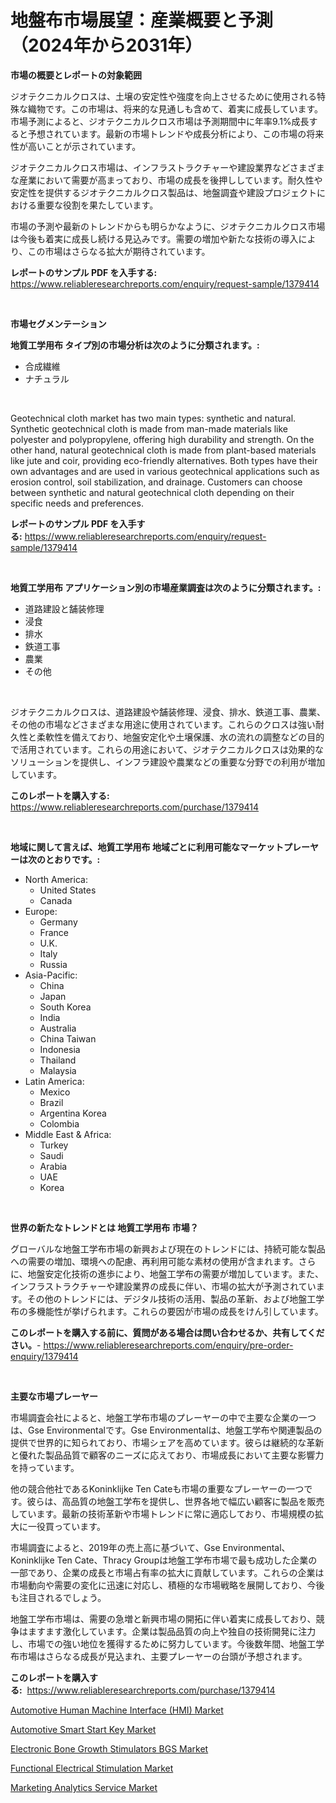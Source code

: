 <p><h1>地盤布市場展望：産業概要と予測（2024年から2031年）</h1></p><p><strong>市場の概要とレポートの対象範囲</strong></p>
<p><p>ジオテクニカルクロスは、土壌の安定性や強度を向上させるために使用される特殊な織物です。この市場は、将来的な見通しも含めて、着実に成長しています。市場予測によると、ジオテクニカルクロス市場は予測期間中に年率9.1%成長すると予想されています。最新の市場トレンドや成長分析により、この市場の将来性が高いことが示されています。</p><p>ジオテクニカルクロス市場は、インフラストラクチャーや建設業界などさまざまな産業において需要が高まっており、市場の成長を後押ししています。耐久性や安定性を提供するジオテクニカルクロス製品は、地盤調査や建設プロジェクトにおける重要な役割を果たしています。</p><p>市場の予測や最新のトレンドからも明らかなように、ジオテクニカルクロス市場は今後も着実に成長し続ける見込みです。需要の増加や新たな技術の導入により、この市場はさらなる拡大が期待されています。</p></p>
<p><strong>レポートのサンプル PDF を入手する:</strong> <a href="https://www.reliableresearchreports.com/enquiry/request-sample/1379414">https://www.reliableresearchreports.com/enquiry/request-sample/1379414</a></p>
<p>&nbsp;</p>
<p><strong>市場セグメンテーション</strong></p>
<p><strong>地質工学用布 タイプ別の市場分析は次のように分類されます。:</strong></p>
<p><ul><li>合成繊維</li><li>ナチュラル</li></ul></p>
<p>&nbsp;</p>
<p><p>Geotechnical cloth market has two main types: synthetic and natural. Synthetic geotechnical cloth is made from man-made materials like polyester and polypropylene, offering high durability and strength. On the other hand, natural geotechnical cloth is made from plant-based materials like jute and coir, providing eco-friendly alternatives. Both types have their own advantages and are used in various geotechnical applications such as erosion control, soil stabilization, and drainage. Customers can choose between synthetic and natural geotechnical cloth depending on their specific needs and preferences.</p></p>
<p><strong>レポートのサンプル PDF を入手する:</strong>&nbsp;<a href="https://www.reliableresearchreports.com/enquiry/request-sample/1379414">https://www.reliableresearchreports.com/enquiry/request-sample/1379414</a></p>
<p>&nbsp;</p>
<p><strong> 地質工学用布 アプリケーション別の市場産業調査は次のように分類されます。:</strong></p>
<p><ul><li>道路建設と舗装修理</li><li>浸食</li><li>排水</li><li>鉄道工事</li><li>農業</li><li>その他</li></ul></p>
<p>&nbsp;</p>
<p><p>ジオテクニカルクロスは、道路建設や舗装修理、浸食、排水、鉄道工事、農業、その他の市場などさまざまな用途に使用されています。これらのクロスは強い耐久性と柔軟性を備えており、地盤安定化や土壌保護、水の流れの調整などの目的で活用されています。これらの用途において、ジオテクニカルクロスは効果的なソリューションを提供し、インフラ建設や農業などの重要な分野での利用が増加しています。</p></p>
<p><strong>このレポートを購入する:</strong>&nbsp; <a href="https://www.reliableresearchreports.com/purchase/1379414">https://www.reliableresearchreports.com/purchase/1379414</a></p>
<p>&nbsp;</p>
<p><strong>地域に関して言えば、地質工学用布 地域ごとに利用可能なマーケットプレーヤーは次のとおりです。:</strong></p>
<p><ul>
    <li>
        North America:
        <ul>
            <li>United States</li>
            <li>Canada</li>
        </ul>
    </li>
    <li>
        Europe:
        <ul>
            <li>Germany</li>
            <li>France</li>
            <li>U.K.</li>
            <li>Italy</li>
            <li>Russia</li>
        </ul>
    </li>
    <li>
        Asia-Pacific:
        <ul>
            <li>China</li>
            <li>Japan</li>
            <li>South Korea</li>
            <li>India</li>
            <li>Australia</li>
            <li>China Taiwan</li>
            <li>Indonesia</li>
            <li>Thailand</li>
            <li>Malaysia</li>
        </ul>
    </li>
    <li>
        Latin America:
        <ul>
            <li>Mexico</li>
            <li>Brazil</li>
            <li>Argentina Korea</li>
            <li>Colombia</li>
        </ul>
    </li>
    <li>
        Middle East & Africa:
        <ul>
            <li>Turkey</li>
            <li>Saudi</li>
            <li>Arabia</li>
            <li>UAE</li>
            <li>Korea</li>
        </ul>
    </li>
    </ul></p>
<p>&nbsp;</p>
<p><strong>世界の新たなトレンドとは 地質工学用布 市場？</strong></p>
<p><p>グローバルな地盤工学布市場の新興および現在のトレンドには、持続可能な製品への需要の増加、環境への配慮、再利用可能な素材の使用が含まれます。さらに、地盤安定化技術の進歩により、地盤工学布の需要が増加しています。また、インフラストラクチャーや建設業界の成長に伴い、市場の拡大が予測されています。その他のトレンドには、デジタル技術の活用、製品の革新、および地盤工学布の多機能性が挙げられます。これらの要因が市場の成長をけん引しています。</p></p>
<p><strong>このレポートを購入する前に、質問がある場合は問い合わせるか、共有してください。</strong>- <a href="https://www.reliableresearchreports.com/enquiry/pre-order-enquiry/1379414">https://www.reliableresearchreports.com/enquiry/pre-order-enquiry/1379414</a></p>
<p>&nbsp;</p>
<p><strong>主要な市場プレーヤー</strong></p>
<p><p>市場調査会社によると、地盤工学布市場のプレーヤーの中で主要な企業の一つは、Gse Environmentalです。Gse Environmentalは、地盤工学布や関連製品の提供で世界的に知られており、市場シェアを高めています。彼らは継続的な革新と優れた製品品質で顧客のニーズに応えており、市場成長において主要な影響力を持っています。</p><p>他の競合他社であるKoninklijke Ten Cateも市場の重要なプレーヤーの一つです。彼らは、高品質の地盤工学布を提供し、世界各地で幅広い顧客に製品を販売しています。最新の技術革新や市場トレンドに常に適応しており、市場規模の拡大に一役買っています。</p><p>市場調査によると、2019年の売上高に基づいて、Gse Environmental、Koninklijke Ten Cate、Thracy Groupは地盤工学布市場で最も成功した企業の一部であり、企業の成長と市場占有率の拡大に貢献しています。これらの企業は市場動向や需要の変化に迅速に対応し、積極的な市場戦略を展開しており、今後も注目されるでしょう。</p><p>地盤工学布市場は、需要の急増と新興市場の開拓に伴い着実に成長しており、競争はますます激化しています。企業は製品品質の向上や独自の技術開発に注力し、市場での強い地位を獲得するために努力しています。今後数年間、地盤工学布市場はさらなる成長が見込まれ、主要プレーヤーの台頭が予想されます。</p></p>
<p><strong>このレポートを購入する:</strong>&nbsp;&nbsp;<a href="https://www.reliableresearchreports.com/purchase/1379414">https://www.reliableresearchreports.com/purchase/1379414</a></p>
<p><p><a href="https://view.publitas.com/reportprime-1/automotive-human-machine-interface-hmi-market-provides-a-comprehensive-analysis-including-a-macro-overview-of-the-market-as-well-as-micro-details-such-as-market-size-and-competitive-landscape/">Automotive Human Machine Interface (HMI) Market</a></p><p><a href="https://zircon-bluebell-299.notion.site/Automotive-Smart-Start-Key-Market-Centers-on-Aspects-such-as-Market-Growth-Market-Share-Market-Opp-f4276461b2264fb187a43e53978c6944">Automotive Smart Start Key Market</a></p><p><a href="https://github.com/bmorecock/Market-Research-Report-List-2/blob/main/electronic-bone-growth-stimulators-bgs-market.md">Electronic Bone Growth Stimulators BGS Market</a></p><p><a href="https://github.com/jsmusil/Market-Research-Report-List-2/blob/main/functional-electrical-stimulation-market.md">Functional Electrical Stimulation Market</a></p><p><a href="https://scarlet-rocket-c63.notion.site/Marketing-Analytics-Service-Market-Share-Market-New-Trends-Analysis-Report-By-Type-By-Application-55b7c0c20a1842e9b450aadb1b9e9d5a">Marketing Analytics Service Market</a></p></p>